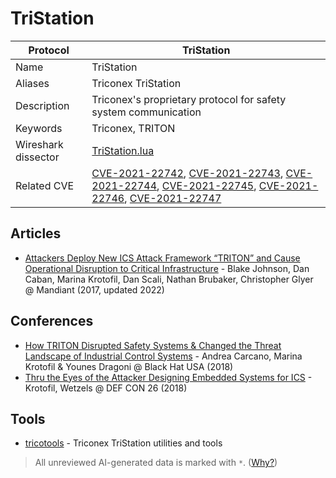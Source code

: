 # TriStation

| Protocol | TriStation |
|---|---|
| Name | TriStation |
| Aliases | Triconex TriStation |
| Description | Triconex's proprietary protocol for safety system communication |
| Keywords | Triconex, TRITON |
| Wireshark dissector | [TriStation.lua](https://github.com/NozomiNetworks/tricotools/blob/master/TriStation.lua) |
| Related CVE | [CVE-2021-22742](https://nvd.nist.gov/vuln/detail/CVE-2021-22742), [CVE-2021-22743](https://nvd.nist.gov/vuln/detail/CVE-2021-22743), [CVE-2021-22744](https://nvd.nist.gov/vuln/detail/CVE-2021-22744), [CVE-2021-22745](https://nvd.nist.gov/vuln/detail/CVE-2021-22745), [CVE-2021-22746](https://nvd.nist.gov/vuln/detail/CVE-2021-22746), [CVE-2021-22747](https://nvd.nist.gov/vuln/detail/CVE-2021-22747) |

## Articles
- [Attackers Deploy New ICS Attack Framework “TRITON” and Cause Operational Disruption to Critical Infrastructure](https://www.mandiant.com/resources/blog/attackers-deploy-new-ics-attack-framework-triton) - Blake Johnson, Dan Caban, Marina Krotofil, Dan Scali, Nathan Brubaker, Christopher Glyer @ Mandiant (2017, updated 2022)
## Conferences
- [How TRITON Disrupted Safety Systems & Changed the Threat Landscape of Industrial Control Systems](https://www.youtube.com/watch?v=Hw2HclZV2Kw) - Andrea Carcano, Marina Krotofil & Younes Dragoni @ Black Hat USA (2018)
- [Thru the Eyes of the Attacker Designing Embedded Systems for ICS](https://www.youtube.com/watch?v=3x4MukvjEm8) - Krotofil, Wetzels @ DEF CON 26 (2018)
## Tools
- [tricotools](https://github.com/NozomiNetworks/tricotools) - Triconex TriStation utilities and tools

> All unreviewed AI-generated data is marked with `*`. ([Why?](../srcs/README.md#note-on-ai-generated-content))
